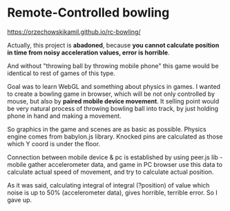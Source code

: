 Remote-Controlled bowling
=========================


https://orzechowskikamil.github.io/rc-bowling/


Actually, this project is **abadoned**, because **you cannot calculate position in time from noisy acceleration values, error is horrible**.


And without "throwing ball by throwing mobile phone" this game would be identical to rest of games of this type.


Goal was to learn WebGL and something about physics in games.
I wanted to create a bowling game in browser, which will be not only controlled by mouse, but also by **paired mobile device movement**.
It selling point would be very natural process of throwing bowling ball into track, by just holding phone in hand and making a movement.


So graphics in the game and scenes are as basic as possible. Physics engine comes from babylon.js library. Knocked pins are calculated as those which Y coord is under the floor.


Connection between mobile device & pc is established by using peer.js lib - mobile gather accelerometer data, and game in PC browser use this data to calculate actual speed of movement, and try to calculate actual position. 


As it was said, calculating integral of integral (?position) of value which noise is up to 50% (accelerometer data), gives horrible, terrible error. So I gave up.

